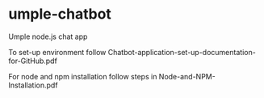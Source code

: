 # umple-chatbot
Umple node.js chat app

To set-up environment follow Chatbot-application-set-up-documentation-for-GitHub.pdf

For node and npm installation follow steps in Node-and-NPM-Installation.pdf
